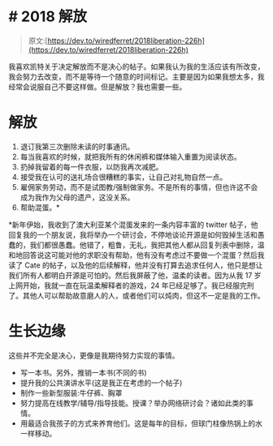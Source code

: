 # # 2018 解放

> 原文:[https://dev.to/wiredferret/2018liberation-226h](https://dev.to/wiredferret/2018liberation-226h)

我喜欢凯特关于决定解放而不是决心的帖子。如果我认为我的生活应该有所改变，我会努力去改变，而不是等待一个随意的时间标记。主要是因为如果我想太多，我经常会说服自己不要这样做。但是解放？我也需要一些。

# 解放

1.  退订我第三次删除未读的时事通讯。
2.  每当我喜欢的时候，就把我所有的休闲裤和媒体输入重置为阅读状态。
3.  扔掉我留着的每一件衣服，以防我再次减肥。
4.  接受我在认可的送礼场合很糟糕的事实，让自己对礼物自然一点。
5.  雇佣家务劳动，而不是试图教/强制做家务。不是所有的事情，但也许这不会成为我作为父母的遗产，这没关系。
6.  帮助混蛋。*

*新年伊始，我收到了澳大利亚某个混蛋发来的一条内容丰富的 twitter 帖子，他回复我的一个朋友说，我将举办一个研讨会，不停地谈论开源是如何毁掉生活和愚蠢的，我们都很愚蠢。他错了，粗鲁，无礼，我把其他人都从回复列表中删除，温和地回答说这可能对他的求职没有帮助，他有没有考虑过不要做一个混蛋？然后我读了 Cate 的帖子，以及他的后续解释，他并没有打算去追求任何人，他只是想让我们所有人都明白开源是可怕的。然后我屏蔽了他，温柔的读者。因为从我 17 岁上网开始，我就一直在玩温柔解释者的游戏，24 年已经足够了。我已经服完刑了。其他人可以帮助故意磨人的人，或者他们可以炖肉，但这不一定是我的工作。

# 生长边缘

这些并不完全是决心，更像是我期待努力实现的事情。

*   写一本书。另外，推销一本书(不同的书)
*   提升我的公共演讲水平(这是我正在考虑的一个帖子)
*   制作一些新型服装:牛仔裤、胸罩
*   努力提高在线教学/辅导/指导技能。授课？举办网络研讨会？诸如此类的事情。
*   用最适合我孩子的方式来养育他们。这是每年的目标，但球门柱像热锅上的水一样移动。